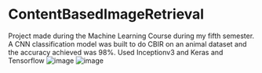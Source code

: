 # ContentBasedImageRetrieval
Project made during the Machine Learning Course during my fifth semester. A CNN classification model was built to do CBIR on an animal dataset and the accuracy achieved was 98%. Used Inceptionv3 and Keras and Tensorflow 
![image](https://user-images.githubusercontent.com/59372076/142721141-d2f8fc04-0c4c-4d8c-9780-211312517fbb.png)
![image](https://user-images.githubusercontent.com/59372076/142721154-f97b74d0-862a-4ee3-a075-d18d842f1a81.png)
